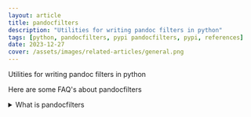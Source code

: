 ```yaml
---
layout: article
title: pandocfilters
description: "Utilities for writing pandoc filters in python"
tags: [python, pandocfilters, pypi pandocfilters, pypi, references]
date: 2023-12-27
cover: /assets/images/related-articles/general.png
---
```


Utilities for writing pandoc filters in python

Here are some FAQ's about pandocfilters
<details>
<summary>What is pandocfilters</summary>
Utilities for writing pandoc filters in python
</details>

